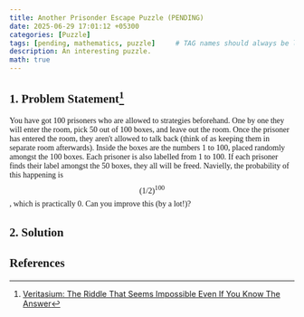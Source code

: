 ```yaml
---
title: Another Prisonder Escape Puzzle (PENDING)
date: 2025-06-29 17:01:12 +05300
categories: [Puzzle]
tags: [pending, mathematics, puzzle]     # TAG names should always be lowercase
description: An interesting puzzle.
math: true
---
```


<div class="custom" markdown="1" style="font-family: Verdana">

## 1. Problem Statement[^1]

You have got 100 prisoners who are allowed to strategies beforehand. One by one they will enter the room, pick 50 out of 100 boxes, and leave out the room. Once the prisoner has entered the room, they aren't allowed to talk back (think of as keeping them in separate room afterwards). Inside the boxes are the numbers 1 to 100, placed randomly amongst the 100 boxes. Each prisoner is also labelled from 1 to 100. If each prisoner finds their label amongst the 50 boxes, they all will be freed. Navielly, the probability of this happening is $$(1/2)^{100}$$, which is practically 0. Can you improve this (by a lot!)?


## 2. Solution

## References

[^1]: [Veritasium: The Riddle That Seems Impossible Even If You Know The Answer](https://www.youtube.com/watch?v=iSNsgj1OCLA)

</div>
